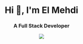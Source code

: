 <h1 align="center">Hi 👋, I'm El Mehdi</h1>
<h3 align="center">A Full Stack Developer</h3>

<p align="center">
  <a href="https://skillicons.dev">
    <img src="https://skillicons.dev/icons?i=cs,dotnet,js,jquery,html,css,mysql,sqlite,git,github,gitlab,prometheus,grafana,docker,visualstudio" />
  </a>
</p>
</p>
